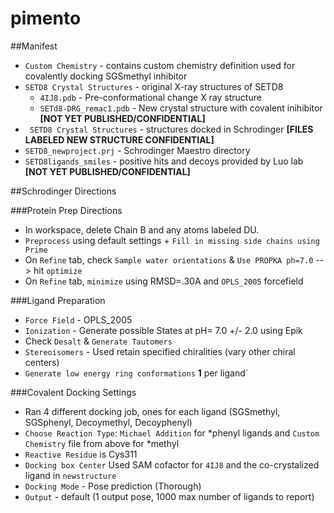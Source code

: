 pimento
=======

##Manifest
* `Custom Chemistry` - contains custom chemistry definition used for covalently docking SGSmethyl inhibitor
* `SETD8 Crystal Structures` - original X-ray structures of SETD8
  * `4IJ8.pdb` - Pre-conformational change X ray structure 
  * `SETd8-DRG_remac1.pdb` - New crystal structure with covalent inihibitor **[NOT YET PUBLISHED/CONFIDENTIAL]**
* ` SETD8 Crystal Structures` - structures docked in Schrodinger **[FILES LABELED NEW STRUCTURE CONFIDENTIAL]**
* `SETD8_newproject.prj` - Schrodinger Maestro directory
* `SETD8ligands_smiles` - positive hits and decoys provided by Luo lab **[NOT YET PUBLISHED/CONFIDENTIAL]**

##Schrodinger Directions

###Protein Prep Directions 
* In workspace, delete Chain B and any atoms labeled DU. 
* `Preprocess` using default settings + `Fill in missing side chains using Prime`
* On `Refine` tab, check `Sample water orientations` & `Use PROPKA ph=7.0` --> hit `optimize`
* On `Refine` tab, `minimize` using RMSD=.30A and `OPLS_2005` forcefield

###Ligand Preparation
* `Force Field` - OPLS_2005
* `Ionization` - Generate possible States at pH= 7.0 +/- 2.0 using Epik 
* Check `Desalt` & `Generate Tautomers`
* `Stereoisomers` - Used retain specified chiralities (vary other chiral centers) 
* `Generate low energy ring conformations` **1** per ligand`

###Covalent Docking Settings
* Ran 4 different docking job, ones for each ligand (SGSmethyl, SGSphenyl, Decoymethyl, Decoyphenyl)
* `Choose Reaction Type`: `Michael Addition` for *phenyl ligands and `Custom Chemistry` file from above for *methyl
* `Reactive Residue` is Cys311 
* `Docking box Center` Used SAM cofactor for `4IJ8` and the co-crystalized ligand in `newstructure`
* `Docking Mode` - Pose prediction (Thorough)
* `Output` - default (1 output pose, 1000 max number of ligands to report)



